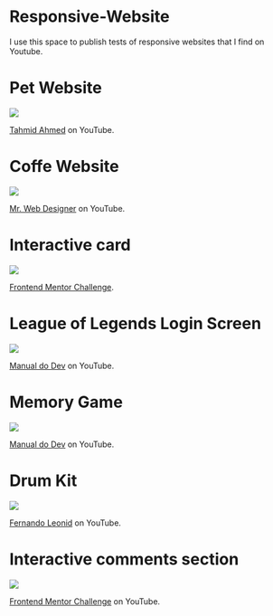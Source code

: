 # Responsive-Website
I use this space to publish tests of responsive websites that I find on Youtube.

# Pet Website

<div>
<img src="https://user-images.githubusercontent.com/100323338/192176450-fda83415-0be8-4fe8-bb32-ec290a77b389.png">
</div>

[Tahmid Ahmed](https://www.youtube.com/watch?v=87mb1SokryA) on YouTube.

# Coffe Website

<div>
<img src="https://user-images.githubusercontent.com/100323338/198154641-09247687-34c1-4ac6-aeca-f4d5d4b46129.png">
</div>

[Mr. Web Designer](https://www.youtube.com/watch?v=TVFu4-Kd4oM) on YouTube.

# Interactive card

<div>
<img src="https://user-images.githubusercontent.com/100323338/199316691-4d4258b6-3eca-466d-9049-79ea23436ad8.png">
</div>

[Frontend Mentor Challenge](https://www.frontendmentor.io/challenges/interactive-card-details-form-XpS8cKZDWw).

# League of Legends Login Screen

<div>
<img src="https://user-images.githubusercontent.com/100323338/199332459-a86533dc-b124-4786-9a91-c8e23fe64b2b.png">
</div>

[Manual do Dev](https://www.youtube.com/watch?v=tyVvNj-UvxM) on YouTube.

# Memory Game

<div>
<img src="https://user-images.githubusercontent.com/100323338/199335069-a1e47d02-c2f0-4fa6-a221-83dc0525b8e4.png">
</div>

[Manual do Dev](https://www.youtube.com/watch?v=NV88N1r2Qkg) on YouTube.

# Drum Kit

<div>
<img src="https://user-images.githubusercontent.com/100323338/201172807-4087768d-4853-4800-8456-ec62d3c2a925.png">
</div>

[Fernando Leonid](https://www.youtube.com/watch?v=2qA8tlJ24uQ) on YouTube.

# Interactive comments section

<div>
<img src="https://user-images.githubusercontent.com/100323338/199548616-9c4de384-7f4b-4965-a810-c6a8dfd71a0b.png">
</div>

[Frontend Mentor Challenge](https://www.frontendmentor.io/challenges/interactive-comments-section-iG1RugEG9) on YouTube.

